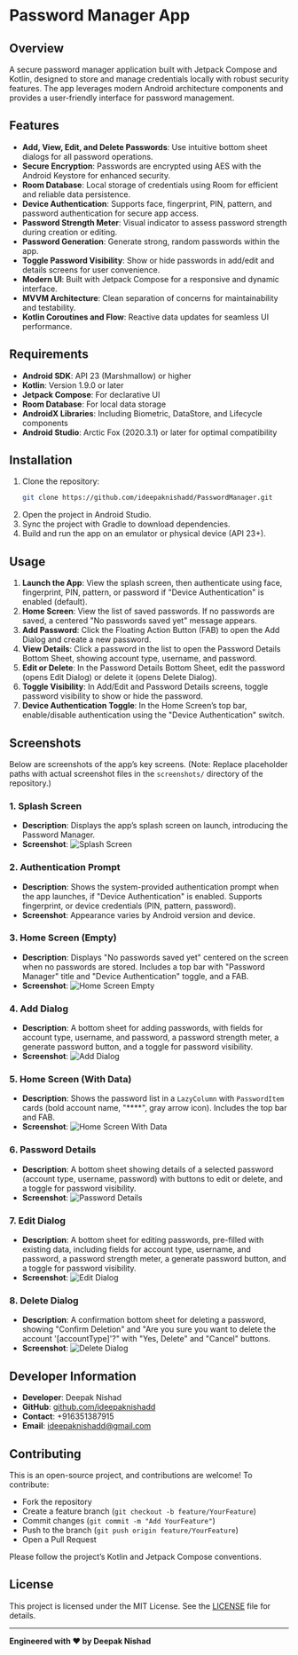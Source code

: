 # Password Manager App

## Overview
A secure password manager application built with Jetpack Compose and Kotlin, designed to store and manage credentials locally with robust security features. The app leverages modern Android architecture components and provides a user-friendly interface for password management.

## Features
- **Add, View, Edit, and Delete Passwords**: Use intuitive bottom sheet dialogs for all password operations.
- **Secure Encryption**: Passwords are encrypted using AES with the Android Keystore for enhanced security.
- **Room Database**: Local storage of credentials using Room for efficient and reliable data persistence.
- **Device Authentication**: Supports face, fingerprint, PIN, pattern, and password authentication for secure app access.
- **Password Strength Meter**: Visual indicator to assess password strength during creation or editing.
- **Password Generation**: Generate strong, random passwords within the app.
- **Toggle Password Visibility**: Show or hide passwords in add/edit and details screens for user convenience.
- **Modern UI**: Built with Jetpack Compose for a responsive and dynamic interface.
- **MVVM Architecture**: Clean separation of concerns for maintainability and testability.
- **Kotlin Coroutines and Flow**: Reactive data updates for seamless UI performance.

## Requirements
- **Android SDK**: API 23 (Marshmallow) or higher
- **Kotlin**: Version 1.9.0 or later
- **Jetpack Compose**: For declarative UI
- **Room Database**: For local data storage
- **AndroidX Libraries**: Including Biometric, DataStore, and Lifecycle components
- **Android Studio**: Arctic Fox (2020.3.1) or later for optimal compatibility

## Installation
1. Clone the repository:
   ```bash
   git clone https://github.com/ideepaknishadd/PasswordManager.git
   ```
2. Open the project in Android Studio.
3. Sync the project with Gradle to download dependencies.
4. Build and run the app on an emulator or physical device (API 23+).

## Usage
1. **Launch the App**: View the splash screen, then authenticate using face, fingerprint, PIN, pattern, or password if "Device Authentication" is enabled (default).
2. **Home Screen**: View the list of saved passwords. If no passwords are saved, a centered "No passwords saved yet" message appears.
3. **Add Password**: Click the Floating Action Button (FAB) to open the Add Dialog and create a new password.
4. **View Details**: Click a password in the list to open the Password Details Bottom Sheet, showing account type, username, and password.
5. **Edit or Delete**: In the Password Details Bottom Sheet, edit the password (opens Edit Dialog) or delete it (opens Delete Dialog).
6. **Toggle Visibility**: In Add/Edit and Password Details screens, toggle password visibility to show or hide the password.
7. **Device Authentication Toggle**: In the Home Screen’s top bar, enable/disable authentication using the "Device Authentication" switch.

## Screenshots

Below are screenshots of the app’s key screens. (Note: Replace placeholder paths with actual screenshot files in the `screenshots/` directory of the repository.)

### 1. Splash Screen
- **Description**: Displays the app’s splash screen on launch, introducing the Password Manager.
- **Screenshot**: ![Splash Screen](screenshots/splash.png)

### 2. Authentication Prompt
- **Description**: Shows the system-provided authentication prompt when the app launches, if "Device Authentication" is enabled. Supports fingerprint, or device credentials (PIN, pattern, password).
- **Screenshot**:  Appearance varies by Android version and device.

### 3. Home Screen (Empty)
- **Description**: Displays "No passwords saved yet" centered on the screen when no passwords are stored. Includes a top bar with "Password Manager" title and "Device Authentication" toggle, and a FAB.
- **Screenshot**: ![Home Screen Empty](screenshots/home_no_data.png)

### 4. Add Dialog
- **Description**: A bottom sheet for adding passwords, with fields for account type, username, and password, a password strength meter, a generate password button, and a toggle for password visibility.
- **Screenshot**: ![Add Dialog](screenshots/add_dialog.png)

### 5. Home Screen (With Data)
- **Description**: Shows the password list in a `LazyColumn` with `PasswordItem` cards (bold account name, "****", gray arrow icon). Includes the top bar and FAB.
- **Screenshot**: ![Home Screen With Data](screenshots/home_data.png)

### 6. Password Details
- **Description**: A bottom sheet showing details of a selected password (account type, username, password) with buttons to edit or delete, and a toggle for password visibility.
- **Screenshot**: ![Password Details](screenshots/details_dialog.png)

### 7. Edit Dialog
- **Description**: A bottom sheet for editing passwords, pre-filled with existing data, including fields for account type, username, and password, a password strength meter, a generate password button, and a toggle for password visibility.
- **Screenshot**: ![Edit Dialog](screenshots/edit_dialog.png)

### 8. Delete Dialog
- **Description**: A confirmation bottom sheet for deleting a password, showing "Confirm Deletion" and "Are you sure you want to delete the account '[accountType]'?" with "Yes, Delete" and "Cancel" buttons.
- **Screenshot**: ![Delete Dialog](screenshots/delete_dialog.png)

## Developer Information
- **Developer**: Deepak Nishad
- **GitHub**: [github.com/ideepaknishadd](https://github.com/ideepaknishadd)
- **Contact**: +916351387915
- **Email**: [ideepaknishadd@gmail.com](mailto:ideepaknishadd@gmail.com)

## Contributing
This is an open-source project, and contributions are welcome! To contribute:
- Fork the repository
- Create a feature branch (`git checkout -b feature/YourFeature`)
- Commit changes (`git commit -m "Add YourFeature"`)
- Push to the branch (`git push origin feature/YourFeature`)
- Open a Pull Request

Please follow the project’s Kotlin and Jetpack Compose conventions.

## License
This project is licensed under the MIT License. See the [LICENSE](LICENSE) file for details.

---

**Engineered with ❤️ by Deepak Nishad**